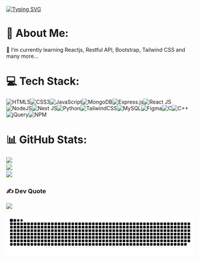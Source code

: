 [![Typing SVG](https://readme-typing-svg.herokuapp.com?font=Fira+Code&pause=1000&random=false&width=435&lines=HELLO%2C+I'M+SIDDHARTH+MALLAH)](https://git.io/typing-svg)

# 💫 About Me:
🌱 I’m currently learning Reactjs, Restful API, Bootstrap, Tailwind CSS and many more...


# 💻 Tech Stack:
![HTML5](https://img.shields.io/badge/html5-%23E34F26.svg?style=for-the-badge&logo=html5&logoColor=white)![CSS3](https://img.shields.io/badge/css3-%231572B6.svg?style=for-the-badge&logo=css3&logoColor=white)![JavaScript](https://img.shields.io/badge/javascript-%23323330.svg?style=for-the-badge&logo=javascript&logoColor=%23F7DF1E)![MongoDB](https://img.shields.io/badge/MongoDB-%234ea94b.svg?style=for-the-badge&logo=mongodb&logoColor=white)![Express.js](https://img.shields.io/badge/express.js-%23404d59.svg?style=for-the-badge&logo=express&logoColor=%2361DAFB)![React JS](https://img.shields.io/badge/react-%2320232a.svg?style=for-the-badge&logo=react&logoColor=%2361DAFB)![NodeJS](https://img.shields.io/badge/node.js-6DA55F?style=for-the-badge&logo=node.js&logoColor=white)![Next JS](https://img.shields.io/badge/Next-black?style=for-the-badge&logo=next.js&logoColor=white)![Python](https://img.shields.io/badge/python-3670A0?style=for-the-badge&logo=python&logoColor=ffdd54)![TailwindCSS](https://img.shields.io/badge/tailwindcss-%2338B2AC.svg?style=for-the-badge&logo=tailwind-css&logoColor=white)![MySQL](https://img.shields.io/badge/mysql-%2300000f.svg?style=for-the-badge&logo=mysql&logoColor=white)![Figma](https://img.shields.io/badge/figma-%23F24E1E.svg?style=for-the-badge&logo=figma&logoColor=white)![C](https://img.shields.io/badge/c-%2300599C.svg?style=for-the-badge&logo=c&logoColor=white)![C++](https://img.shields.io/badge/c++-%2300599C.svg?style=for-the-badge&logo=c%2B%2B&logoColor=white)![jQuery](https://img.shields.io/badge/jquery-%230769AD.svg?style=for-the-badge&logo=jquery&logoColor=white)![NPM](https://img.shields.io/badge/NPM-%23CB3837.svg?style=for-the-badge&logo=npm&logoColor=white)
# 📊 GitHub Stats:

![](https://github-readme-stats.vercel.app/api?username=Sid30502&show_icons=true&theme=radical)<br/>
![](https://github-readme-streak-stats.herokuapp.com/?user=Sid30502&theme=dark&hide_border=true)<br/>
![](https://github-readme-stats.vercel.app/api/top-langs/?username=Sid30502&theme=dark&hide_border=true&include_all_commits=true&count_private=true&layout=compact)

### ✍️ Dev Quote
![](https://quotes-github-readme.vercel.app/api?type=horizontal&theme=tokyonight)

![Snake animation](https://raw.githubusercontent.com/Mrutunjay113/Mrutunjay113/output/github-contribution-grid-snake-dark.svg)
<!--
**Sid30502/Sid30502** is a ✨ _special_ ✨ repository because its `README.md` (this file) appears on your GitHub profile.

Here are some ideas to get you started:

- 🔭 I’m currently working on ...
- 🌱 I’m currently learning ...
- 👯 I’m looking to collaborate on ...
- 🤔 I’m looking for help with ...
- 💬 Ask me about ...
- 📫 How to reach me: ...
- 😄 Pronouns: ...
- ⚡ Fun fact: ...
-->
